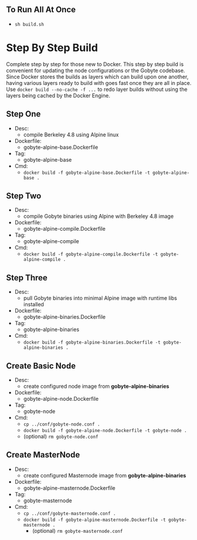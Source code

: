 ## To Run All At Once
* `sh build.sh`

# Step By Step Build
Complete step by step for those new to Docker.  This step by step build is convenient for updating
the node configurations or the Gobyte codebase. Since Docker stores the builds as layers which can build upon one another, having various layers ready to build with goes fast once they are all in place.  Use `docker build --no-cache -f ...` to redo layer builds without using the layers being cached by the Docker Engine. 

## Step One

* Desc:
  * compile Berkeley 4.8 using Alpine linux
* Dockerfile:
  * gobyte-alpine-base.Dockerfile  
* Tag:
  * gobyte-alpine-base
* Cmd:
  * `docker build -f gobyte-alpine-base.Dockerfile -t gobyte-alpine-base .`

## Step Two

* Desc:
  * compile Gobyte binaries using Alpine with Berkeley 4.8 image
* Dockerfile:
  * gobyte-alpine-compile.Dockerfile  
* Tag:
  * gobyte-alpine-compile
* Cmd:
  * `docker build -f gobyte-alpine-compile.Dockerfile -t gobyte-alpine-compile .`


## Step Three

* Desc:
  * pull Gobyte binaries into minimal Alpine image with runtime libs installed
* Dockerfile:
  * gobyte-alpine-binaries.Dockerfile  
* Tag:
  * gobyte-alpine-binaries
* Cmd:
  * `docker build -f gobyte-alpine-binaries.Dockerfile -t gobyte-alpine-binaries .`

## Create Basic Node
* Desc:
  * create configured node image from **gobyte-alpine-binaries**
* Dockerfile:
  * gobyte-alpine-node.Dockerfile  
* Tag:
  * gobyte-node
* Cmd:
  * `cp ../conf/gobyte-node.conf .`
  * `docker build -f gobyte-alpine-node.Dockerfile -t gobyte-node .`
  * (optional) `rm gobyte-node.conf`

## Create MasterNode
* Desc:
  * create configured Masternode image from **gobyte-alpine-binaries**
* Dockerfile:
  * gobyte-alpine-masternode.Dockerfile  
* Tag:
  * gobyte-masternode
* Cmd:
  * `cp ../conf/gobyte-masternode.conf .`
  * `docker build -f gobyte-alpine-masternode.Dockerfile -t gobyte-masternode .`
    * (optional) `rm gobyte-masternode.conf`
